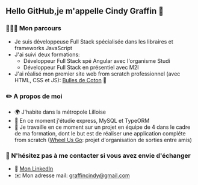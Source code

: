 ## Hello GitHub,je m'appelle Cindy Graffin 🙌 


### 👩🏻‍💻 Mon parcours

- Je suis développeuse Full Stack spécialisée dans les libraires et frameworks JavaScript
- J'ai suivi deux formations:
    - Développeur Full Stack spé Angular avec l'organisme Studi
    - Développeur Full Stack en présentiel avec M2I
- J'ai réalisé mon premier site web from scratch professionnel (avec HTML, CSS et JS): [Bulles de Coton](https://www.bullesdecoton.spa/) :baby:

### ✏️ A propos de moi

- 🌍 J'habite dans la métropole Lilloise 
- 🧠 En ce moment j'étudie express, MySQL et TypeORM
- 🤝 Je travaille en ce moment sur un projet en équipe de 4 dans le cadre de ma formation, dont le but est de réaliser une application compléte from scratch ([Wheel Us Go](https://github.com/CindyGraffin/wheel_us_go): projet d'organisation de sorties entre amis)

### :eyes: N'hésitez pas à me contacter si vous avez envie d'échanger

- 🚀 [Mon LinkedIn](https://www.linkedin.com/in/cindygraffin/)
- ✉️ Mon adresse mail: [graffincindy@gmail.com](graffincindy@gmail.com) 



<!--
**CindyGraffin/CindyGraffin** is a ✨ _special_ ✨ repository because its `README.md` (this file) appears on your GitHub profile.

Here are some ideas to get you started:

- 🔭 I’m currently working on ...
- 🌱 I’m currently learning ...
- 👯 I’m looking to collaborate on ...
- 🤔 I’m looking for help with ...
- 💬 Ask me about ...
- 📫 How to reach me: ...
- 😄 Pronouns: ...
- ⚡ Fun fact: ...
-->
